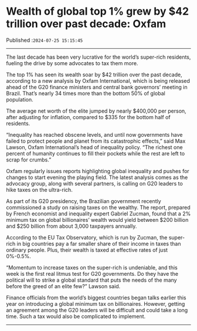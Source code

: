 # Wealth of global top 1% grew by $42 trillion over past decade: Oxfam

Published :`2024-07-25 15:15:45`

---

The last decade has been very lucrative for the world’s super-rich residents, fueling the drive by some advocates to tax them more.

The top 1% has seen its wealth soar by $42 trillion over the past decade, according to a new analysis by Oxfam International, which is being released ahead of the G20 finance ministers and central bank governors’ meeting in Brazil. That’s nearly 34 times more than the bottom 50% of global population.

The average net worth of the elite jumped by nearly $400,000 per person, after adjusting for inflation, compared to $335 for the bottom half of residents.

“Inequality has reached obscene levels, and until now governments have failed to protect people and planet from its catastrophic effects,” said Max Lawson, Oxfam International’s head of inequality policy. “The richest one percent of humanity continues to fill their pockets while the rest are left to scrap for crumbs.”

Oxfam regularly issues reports highlighting global inequality and pushes for changes to start evening the playing field. The latest analysis comes as the advocacy group, along with several partners, is calling on G20 leaders to hike taxes on the ultra-rich.

As part of its G20 presidency, the Brazilian government recently commissioned a study on raising taxes on the wealthy. The report, prepared by French economist and inequality expert Gabriel Zucman, found that a 2% minimum tax on global billionaires’ wealth would yield between $200 billion and $250 billion from about 3,000 taxpayers annually.

According to the EU Tax Observatory, which is run by Zucman, the super-rich in big countries pay a far smaller share of their income in taxes than ordinary people. Plus, their wealth is taxed at effective rates of just 0%-0.5%.

“Momentum to increase taxes on the super-rich is undeniable, and this week is the first real litmus test for G20 governments. Do they have the political will to strike a global standard that puts the needs of the many before the greed of an elite few?” Lawson said.

Finance officials from the world’s biggest countries began talks earlier this year on introducing a global minimum tax on billionaires. However, getting an agreement among the G20 leaders will be difficult and could take a long time. Such a tax would also be complicated to implement.

---

